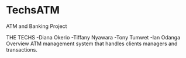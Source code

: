 # TechsATM
ATM and Banking Project

THE TECHS
-Diana Okerio
-Tiffany Nyawara
-Tony Tumwet
-Ian Odanga
Overview
ATM management system that handles clients managers and transactions.
